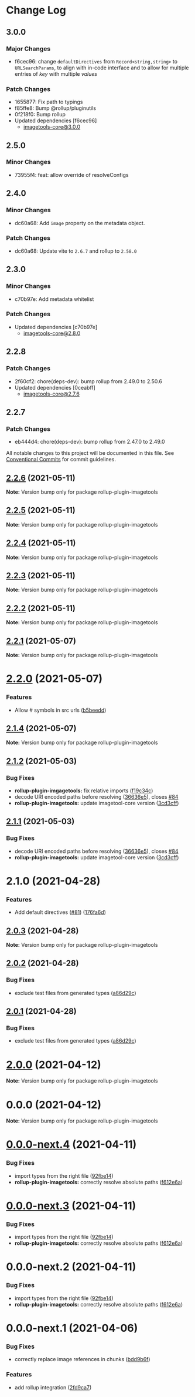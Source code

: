 # Change Log

## 3.0.0

### Major Changes

- f6cec96: change `defaultDirectives` from `Record<string,string>` to `URLSearchParams`, to align with in-code interface
  and to allow for multiple entries of _key_ with multiple _values_

### Patch Changes

- 1655877: Fix path to typings
- f85ffe8: Bump @rollup/pluginutils
- 0f218f0: Bump rollup
- Updated dependencies [f6cec96]
  - imagetools-core@3.0.0

## 2.5.0

### Minor Changes

- 73955f4: feat: allow override of resolveConfigs

## 2.4.0

### Minor Changes

- dc60a68: Add `image` property on the metadata object.

### Patch Changes

- dc60a68: Update vite to `2.6.7` and rollup to `2.58.0`

## 2.3.0

### Minor Changes

- c70b97e: Add metadata whitelist

### Patch Changes

- Updated dependencies [c70b97e]
  - imagetools-core@2.8.0

## 2.2.8

### Patch Changes

- 2f60cf2: chore(deps-dev): bump rollup from 2.49.0 to 2.50.6
- Updated dependencies [0ceabff]
  - imagetools-core@2.7.6

## 2.2.7

### Patch Changes

- eb444d4: chore(deps-dev): bump rollup from 2.47.0 to 2.49.0

All notable changes to this project will be documented in this file. See
[Conventional Commits](https://conventionalcommits.org) for commit guidelines.

## [2.2.6](https://github.com/JonasKruckenberg/imagetools/compare/rollup-plugin-imagetools@2.2.5...rollup-plugin-imagetools@2.2.6) (2021-05-11)

**Note:** Version bump only for package rollup-plugin-imagetools

## [2.2.5](https://github.com/JonasKruckenberg/imagetools/compare/rollup-plugin-imagetools@2.2.4...rollup-plugin-imagetools@2.2.5) (2021-05-11)

**Note:** Version bump only for package rollup-plugin-imagetools

## [2.2.4](https://github.com/JonasKruckenberg/imagetools/compare/rollup-plugin-imagetools@2.2.3...rollup-plugin-imagetools@2.2.4) (2021-05-11)

**Note:** Version bump only for package rollup-plugin-imagetools

## [2.2.3](https://github.com/JonasKruckenberg/imagetools/compare/rollup-plugin-imagetools@2.2.2...rollup-plugin-imagetools@2.2.3) (2021-05-11)

**Note:** Version bump only for package rollup-plugin-imagetools

## [2.2.2](https://github.com/JonasKruckenberg/imagetools/compare/rollup-plugin-imagetools@2.2.1...rollup-plugin-imagetools@2.2.2) (2021-05-11)

**Note:** Version bump only for package rollup-plugin-imagetools

## [2.2.1](https://github.com/JonasKruckenberg/imagetools/compare/rollup-plugin-imagetools@2.2.0...rollup-plugin-imagetools@2.2.1) (2021-05-07)

**Note:** Version bump only for package rollup-plugin-imagetools

# [2.2.0](https://github.com/JonasKruckenberg/imagetools/compare/rollup-plugin-imagetools@2.1.4...rollup-plugin-imagetools@2.2.0) (2021-05-07)

### Features

- Allow # symbols in src urls
  ([b5beedd](https://github.com/JonasKruckenberg/imagetools/commit/b5beedd3707167aad9302737d1012f35a3f19776))

## [2.1.4](https://github.com/JonasKruckenberg/imagetools/compare/rollup-plugin-imagetools@2.1.2...rollup-plugin-imagetools@2.1.4) (2021-05-07)

**Note:** Version bump only for package rollup-plugin-imagetools

## [2.1.2](https://github.com/JonasKruckenberg/imagetools/compare/rollup-plugin-imagetools@2.1.1...rollup-plugin-imagetools@2.1.2) (2021-05-03)

### Bug Fixes

- **rollup-plugin-imgagetools:** fix relative imports
  ([f19c34c](https://github.com/JonasKruckenberg/imagetools/commit/f19c34c35418b4ef0ae1356a426e904c1cf64b0e))
- decode URI encoded paths before resolving
  ([36636e5](https://github.com/JonasKruckenberg/imagetools/commit/36636e57d12d846ecd3500deb30d838150a85a2c)), closes
  [#84](https://github.com/JonasKruckenberg/imagetools/issues/84)
- **rollup-plugin-imagetools:** update imagetool-core version
  ([3cd3cff](https://github.com/JonasKruckenberg/imagetools/commit/3cd3cffc1159cabc087c50cc28617915e040577e))

## [2.1.1](https://github.com/JonasKruckenberg/imagetools/compare/rollup-plugin-imagetools@2.1.0...rollup-plugin-imagetools@2.1.1) (2021-05-03)

### Bug Fixes

- decode URI encoded paths before resolving
  ([36636e5](https://github.com/JonasKruckenberg/imagetools/commit/36636e57d12d846ecd3500deb30d838150a85a2c)), closes
  [#84](https://github.com/JonasKruckenberg/imagetools/issues/84)
- **rollup-plugin-imagetools:** update imagetool-core version
  ([3cd3cff](https://github.com/JonasKruckenberg/imagetools/commit/3cd3cffc1159cabc087c50cc28617915e040577e))

# 2.1.0 (2021-04-28)

### Features

- Add default directives ([#81](https://github.com/JonasKruckenberg/imagetools/issues/81))
  ([176fa6d](https://github.com/JonasKruckenberg/imagetools/commit/176fa6d048ad3142e60c75a8253cabd9b28e3a49))

## [2.0.3](https://github.com/JonasKruckenberg/imagetools/compare/rollup-plugin-imagetools@2.0.2...rollup-plugin-imagetools@2.0.3) (2021-04-28)

**Note:** Version bump only for package rollup-plugin-imagetools

## [2.0.2](https://github.com/JonasKruckenberg/imagetools/compare/rollup-plugin-imagetools@2.0.1...rollup-plugin-imagetools@2.0.2) (2021-04-28)

### Bug Fixes

- exclude test files from generated types
  ([a86d29c](https://github.com/JonasKruckenberg/imagetools/commit/a86d29c0b070b57860878fe80627d402eea82eaf))

## [2.0.1](https://github.com/JonasKruckenberg/imagetools/compare/rollup-plugin-imagetools@0.0.0...rollup-plugin-imagetools@2.0.1) (2021-04-28)

### Bug Fixes

- exclude test files from generated types
  ([a86d29c](https://github.com/JonasKruckenberg/imagetools/commit/a86d29c0b070b57860878fe80627d402eea82eaf))

# [2.0.0](https://github.com/JonasKruckenberg/imagetools/compare/rollup-plugin-imagetools@0.0.0...rollup-plugin-imagetools@2.0.0) (2021-04-12)

**Note:** Version bump only for package rollup-plugin-imagetools

# 0.0.0 (2021-04-12)

**Note:** Version bump only for package rollup-plugin-imagetools

# [0.0.0-next.4](https://github.com/JonasKruckenberg/imagetools/compare/rollup-plugin-imagetools@0.0.0-next.3...rollup-plugin-imagetools@0.0.0-next.4) (2021-04-11)

### Bug Fixes

- import types from the right file
  ([92fbe14](https://github.com/JonasKruckenberg/imagetools/commit/92fbe14168c1198a6c8d0e42ce1483cfad927294))
- **rollup-plugin-imagetools:** correctly resolve absolute paths
  ([f612e6a](https://github.com/JonasKruckenberg/imagetools/commit/f612e6a8d5dcf68c39040f446d07e9c0884f6ac9))

# [0.0.0-next.3](https://github.com/JonasKruckenberg/imagetools/compare/rollup-plugin-imagetools@0.0.0-next.2...rollup-plugin-imagetools@0.0.0-next.3) (2021-04-11)

### Bug Fixes

- import types from the right file
  ([92fbe14](https://github.com/JonasKruckenberg/imagetools/commit/92fbe14168c1198a6c8d0e42ce1483cfad927294))
- **rollup-plugin-imagetools:** correctly resolve absolute paths
  ([f612e6a](https://github.com/JonasKruckenberg/imagetools/commit/f612e6a8d5dcf68c39040f446d07e9c0884f6ac9))

# 0.0.0-next.2 (2021-04-11)

### Bug Fixes

- import types from the right file
  ([92fbe14](https://github.com/JonasKruckenberg/imagetools/commit/92fbe14168c1198a6c8d0e42ce1483cfad927294))
- **rollup-plugin-imagetools:** correctly resolve absolute paths
  ([f612e6a](https://github.com/JonasKruckenberg/imagetools/commit/f612e6a8d5dcf68c39040f446d07e9c0884f6ac9))

# 0.0.0-next.1 (2021-04-06)

### Bug Fixes

- correctly replace image references in chunks
  ([bdd9b6f](https://github.com/JonasKruckenberg/imagetools/commit/bdd9b6f278db06a840bab63949ff484edb3686a8))

### Features

- add rollup integration
  ([2fd9ca7](https://github.com/JonasKruckenberg/imagetools/commit/2fd9ca7e1b945d023e9305f0172763fc991bfdb4))
